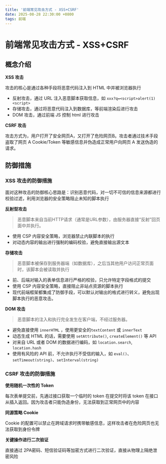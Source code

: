 ```yaml
---
title: '前端常见攻击方式 - XSS+CSRF'
date: 2025-08-28 22:30:00 +0800
tags: 前端
---
```


# 前端常见攻击方式 - XSS+CSRF

## 概念介绍

**XSS 攻击**

攻击的核心是通过各种手段将恶意代码注入到 HTML 中并被浏览器执行

- 反射攻击，通过 URL 注入恶意脚本获取信息，如 `xxx?q=<script>alert(1)<script>`
- 存储攻击，通过将恶意代码注入到数据库，等前端渲染后进行攻击
- DOM 攻击，通过前端 JS 控制 html 进行攻击

**CSRF 攻击**

攻击方式为，用户打开了安全网页A，又打开了危险网页B。攻击者通过技术手段盗取了网页 A  Cookie/Token 等敏感信息并伪造成正常用户向网页 A 发送伪造的请求。



## 防御措施

### XSS 攻击的防御措施

面对这种攻击的防御核心思路是：识别恶意代码，对一切不可信的信息来源都进行校验过滤，利用浏览器的安全策略阻止未知的脚本执行

**反射型攻击**

> 恶意脚本来自当前HTTP请求（通常是URL参数），由服务器直接“反射”回页面中并执行。

- 使用 CSP 内容安全策略，浏览器禁止内联脚本的执行
- 对动态内容的输出进行强制的编码校验，避免直接输出源文本

**存储攻击**

> 恶意脚本被保存到服务器端（如数据库），之后当其他用户访问正常页面时，该脚本会被读取并执行  

- 前、后端对输入的表单信息进行严格的校验，只允许特定字段格式的提交
- 使用 CSP 内容安全策略，直接阻止非站点资源的脚本执行
- 现代前端框架都集成了防御手段，可以默认对输出的格式进行转义，避免出现脚本执行的恶意攻击。

**DOM 攻击**

>  恶意脚本的注入和执行完全发生在客户端，不经过服务器。

- 避免直接使用 `innerHTML` ，使用更安全的`textContent` 或 `innerText`
- 动态生成 HTML 的话，需要使用 `setAttribute()`, `createElement()` 等 API 
- 对来自 URL 或者 DOM 的数据进行编码，如 `location.search`, `location.hash` 
- 使用有风险的 API 前，不允许执行不受信的输入，如 `eval()`、`setTimeout(string)`、`setInterval(string)`



### CSRF 攻击的防御措施

**使用随机一次性的 Token** 

每次表单提交前，先通过接口获取一个临时的 token 在提交时将该 token 在接口从插入返回。因为攻击者只能伪造身份，无法获取到正常网页中的内容

**同源策略 Cookie** 

Cookie 的配置可以禁止在跨域请求时携带敏感信息，这样攻击者在危险网页也无法获取到身份令牌

**关键操作进行二次验证**

直接通过 2PA密码、短信验证码等加密方式进行二次验证，直接从物理上隔绝泄密风险







